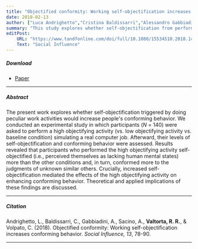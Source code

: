 ```yaml
---
title: "Objectified conformity: Working self-objectification increases conforming behavior"
date: 2018-02-13
author: ["Luca Andrighetto","Cristina Baldissarri","Alessandro Gabbiadini","Alessandra Sacino",<b>Roberta Rosa Valtorta</b>,"Chiara Volpato"]
summary: "This study explores whether self-objectification from performing objectifying tasks increases conforming behavior, indicating that participants who engaged in a high objectifying task self-objectified more and conformed more to others' judgments."
editPost:
    URL: "https://www.tandfonline.com/doi/full/10.1080/15534510.2018.1439769"
    Text: "Social Influence"
---
```


##### Download

<ul>

<li><a href="objectified-conformity.pdf" target="_blank">Paper</a></li>

</ul>

---

##### Abstract

The present work explores whether self-objectification triggered by doing peculiar work activities would increase people's conforming behavior. We conducted an experimental study in which participants (*N* = 140) were asked to perform a high objectifying activity (vs. low objectifying activity vs. baseline condition) simulating a real computer job. Afterward, their levels of self-objectification and conforming behavior were assessed. Results revealed that participants who performed the high objectifying activity self-objectified (i.e., perceived themselves as lacking human mental states) more than the other conditions and, in turn, conformed more to the judgments of unknown similar others. Crucially, increased self-objectification mediated the effects of the high objectifying activity on enhancing conforming behavior. Theoretical and applied implications of these findings are discussed.

---

##### Citation

Andrighetto, L., Baldissarri, C., Gabbiadini, A., Sacino, A., **Valtorta, R. R.**, & Volpato, C. (2018). Objectified conformity: Working self-objectification increases conforming behavior. *Social Influence, 13*, 78-90.

---
